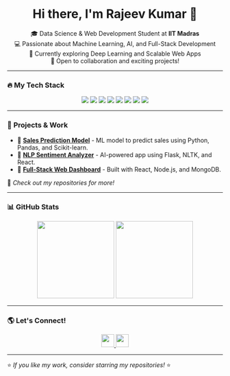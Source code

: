 <h1 align="center">Hi there, I'm Rajeev Kumar 👋</h1>

<p align="center">
🎓 Data Science & Web Development Student at <b>IIT Madras</b> <br>
💻 Passionate about Machine Learning, AI, and Full-Stack Development <br>
🌱 Currently exploring Deep Learning and Scalable Web Apps <br>
🚀 Open to collaboration and exciting projects!
</p>

---

### 🔥 **My Tech Stack**  
<p align="center">
  <img src="https://img.shields.io/badge/Python-3776AB?style=for-the-badge&logo=python&logoColor=white"/>
  <img src="https://img.shields.io/badge/JavaScript-F7DF1E?style=for-the-badge&logo=javascript&logoColor=black"/>
  <img src="https://img.shields.io/badge/React-20232A?style=for-the-badge&logo=react&logoColor=61DAFB"/>
  <img src="https://img.shields.io/badge/Node.js-43853D?style=for-the-badge&logo=node.js&logoColor=white"/>
  <img src="https://img.shields.io/badge/Flask-000000?style=for-the-badge&logo=flask&logoColor=white"/>
  <img src="https://img.shields.io/badge/TensorFlow-FF6F00?style=for-the-badge&logo=tensorflow&logoColor=white"/>
  <img src="https://img.shields.io/badge/MySQL-4479A1?style=for-the-badge&logo=mysql&logoColor=white"/>
  <img src="https://img.shields.io/badge/Docker-2496ED?style=for-the-badge&logo=docker&logoColor=white"/>
</p>

---

### 🚀 **Projects & Work**
- 🔹 **[Sales Prediction Model](#)** - ML model to predict sales using Python, Pandas, and Scikit-learn.  
- 🔹 **[NLP Sentiment Analyzer](#)** - AI-powered app using Flask, NLTK, and React.  
- 🔹 **[Full-Stack Web Dashboard](#)** - Built with React, Node.js, and MongoDB.  

📌 *Check out my repositories for more!*

---

### 📊 **GitHub Stats**
<p align="center">
  <img src="https://github-readme-stats.vercel.app/api?username=Rajeev-791&show_icons=true&theme=tokyonight" height="180" />
  <img src="https://github-readme-streak-stats.herokuapp.com/?user=Rajeev-791&theme=tokyonight" height="180" />
</p>

---

### 🌎 **Let's Connect!**
<p align="center">
<a href="https://linkedin.com/in/your-profile" target="_blank">
  <img src="https://img.shields.io/badge/LinkedIn-blue?style=for-the-badge&logo=linkedin" height="30"/>
</a>
<a href="https://github.com/Rajeev-791" target="_blank">
  <img src="https://img.shields.io/badge/GitHub-black?style=for-the-badge&logo=github" height="30"/>
</a>
</p>

---

⭐ *If you like my work, consider starring my repositories!* ⭐


